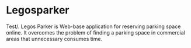 # Legosparker
Test/\. Legos Parker is Web-base application for reserving parking space online. It overcomes the problem of finding a parking space in commercial areas that unnecessary consumes time.
